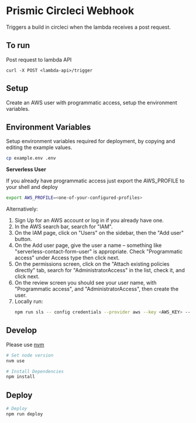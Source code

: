 # Prismic Circleci Webhook

Triggers a build in circleci when the lambda receives a post request.

## To run

Post request to lambda API

`curl -X POST <lambda-api>/trigger`

## Setup

Create an AWS user with programmatic access, setup the environment variables.

## Environment Variables

Setup environment variables required for deployment, by copying and editing the example values.

```sh
cp example.env .env
```

**Serverless User**

If you already have programmatic access just export the AWS_PROFILE to your shell and deploy

```sh
export AWS_PROFILE=<one-of-your-configured-profiles>
```

Alternatively:

1. Sign Up for an AWS account or log in if you already have one.
1. In the AWS search bar, search for "IAM".
1. On the IAM page, click on "Users" on the sidebar, then the "Add user" button.
1. On the Add user page, give the user a name – something like "serverless-contact-form-user" is appropriate. Check "Programmatic access" under Access type then click next.
1. On the permissions screen, click on the "Attach existing policies directly" tab, search for "AdministratorAccess" in the list, check it, and click next.
1. On the review screen you should see your user name, with "Programmatic access", and "AdministratorAccess", then create the user.
1. Locally run:
   ```sh
   npm run sls -- config credentials --provider aws --key <AWS_KEY> --secret <AWS_SECRET>
   ```

## Develop

Please use [nvm]

```sh
# Set node version
nvm use

# Install Dependencies
npm install
```

## Deploy

```sh
# Deploy
npm run deploy
```

<!-- MARKDOWN REFERENCES -->

[nvm]: https://github.com/nvm-sh/nvm
